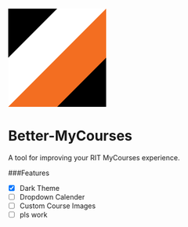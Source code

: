 ![Better-MyCourses logo](./icon.svg "Better MyCourses")

# Better-MyCourses
A tool for improving your RIT MyCourses experience.

###Features
- [x] Dark Theme
- [ ] Dropdown Calender
- [ ] Custom Course Images
- [ ] pls work 